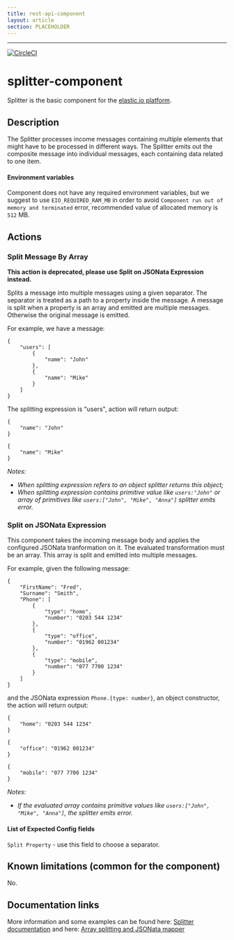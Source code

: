 ```yaml
---
title: rest-api-component
layout: article
section: PLACEHOLDER
---
```

---

[![CircleCI](https://circleci.com/gh/elasticio/splitter-component/tree/master.svg?style=svg)](https://circleci.com/gh/elasticio/splitter-component/tree/master)
# splitter-component
Splitter is the basic component for the [elastic.io platform](http://www.elastic.io).

## Description
The Splitter processes income messages containing multiple elements that might have to be processed in different ways. The Splitter emits out the composite message into individual messages, each containing data related to one item.

#### Environment variables 
Component does not have any required environment variables, but we suggest to use `EIO_REQUIRED_RAM_MB` in order to avoid `Component run out of memory and terminated` error, recommended value of allocated memory is `512` MB.

## Actions
### Split Message By Array
**This action is deprecated, please use Split on JSONata Expression instead.**

Splits a message into multiple messages using a given separator. The separator is treated as a path to a property inside the message. A message is split when a property is an array and emitted are multiple messages. Otherwise the original message is emitted.

For example, we have a message:

```
{
    "users": [
        {
            "name": "John"
        },
        {
            "name": "Mike"
        }
    ]
}
```

The splitting expression is "users", action will return output:
```
{
    "name": "John"
}

{
    "name": "Mike"
}
```
*Notes:*

- *When splitting expression refers to an object splitter returns this object;*
- *When splitting expression contains primitive value like ```users:"John"``` or array of primitives like ```users:["John", "Mike", "Anna"]``` splitter emits error.*

### Split on JSONata Expression

This component takes the incoming message body and applies the configured JSONata tranformation on it. The evaluated transformation must be an array. This array is split and emitted into multiple messages.

For example, given the following message:

```
{
    "FirstName": "Fred",
    "Surname": "Smith",
    "Phone": [
        {
            "type": "home",
            "number": "0203 544 1234"
        },
        {
            "type": "office",
            "number": "01962 001234"
        },
        {
            "type": "mobile",
            "number": "077 7700 1234"
        }
    ]
}
```

and the JSONata expression `Phone.{type: number}`, an object constructor, the action will return output:
```
{
    "home": "0203 544 1234"
}

{
    "office": "01962 001234"
}

{
    "mobile": "077 7700 1234"
}
```
*Notes:*

- *If the evaluated array contains primitive values like ```users:["John", "Mike", "Anna"]```, the splitter emits error.*

#### List of Expected Config fields
```Split Property``` - use this field to choose a separator.

## Known limitations (common for the component)
No.

## Documentation links
More information and some examples can be found here: [Splitter documentation](https://www.elastic.io/connectors/splitter-integration/)
and here: [Array splitting and JSONata mapper](https://support.elastic.io/support/solutions/articles/14000069604-array-splitting-and-jsonata-mapper)
